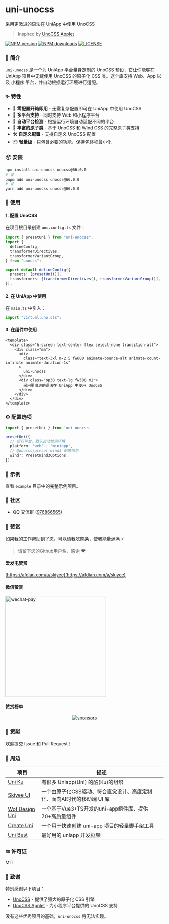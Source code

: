 # uni-unocss

采用更激进的语法在 UniApp 中使用 UnoCSS

> Inspired by [UnoCSS Applet](https://github.com/unocss-applet/unocss-applet)

[![NPM version](https://img.shields.io/npm/v/uni-unocss?color=A12AEB&labelColor=18181B&label=npm)](https://www.npmjs.com/package/uni-unocss)
[![NPM downloads](https://img.shields.io/npm/dm/uni-unocss?color=A12AEB&labelColor=18181B&label=downloads)](https://www.npmjs.com/package/uni-unocss)
[![LICENSE](https://img.shields.io/github/license/uni-unocss?style=flat&color=A12AEB&labelColor=18181B&label=license)](https://www.npmjs.com/package/uni-unocss)

### 📖 简介

`uni-unocss` 是一个为 UniApp 平台量身定制的 UnoCSS 预设，它让你能够在 UniApp 项目中无缝使用 UnoCSS 的原子化 CSS 类。这个库支持 Web、App 以及 小程序 平台，并自动根据运行环境进行适配。

### ✨ 特性

- 🚀 **零配置开箱即用** - 无需复杂配置即可在 UniApp 中使用 UnoCSS
- 📱 **多平台支持** - 同时支持 Web 和小程序平台
- 🔧 **自动平台检测** - 根据运行环境自动适配不同的平台
- 🎨 **丰富的原子类** - 基于 UnoCSS 和 Wind CSS 的完整原子类支持
- 🛠️ **自定义配置** - 支持自定义 UnoCSS 配置
- 📦 **轻量级** - 只包含必要的功能，保持包体积最小化

### 📦 安装

```bash
npm install uni-unocss unocss@66.0.0
# 或
pnpm add uni-unocss unocss@66.0.0
# 或
yarn add uni-unocss unocss@66.0.0
```

### 🚀 使用

#### 1. 配置 UnoCSS

在项目根目录创建 `uno.config.ts` 文件：

```ts
import { presetUni } from "uni-unocss";
import {
  defineConfig,
  transformerDirectives,
  transformerVariantGroup,
} from "unocss";

export default defineConfig({
  presets: [presetUni()],
  transformers: [transformerDirectives(), transformerVariantGroup()],
});
```

#### 2. 在 UniApp 中使用

在 `main.ts` 中引入：

```ts
import "virtual:uno.css";
```

#### 3. 在组件中使用

```vue
<template>
  <div class="h-screen text-center flex select-none transition-all">
    <div class="ma">
      <div
        class="text-3xl m-2.5 fw600 animate-bounce-alt animate-count-infinite animate-duration-1s"
      >
        uni-unocss
      </div>
      <div class="op30 text-lg fw300 m1">
        采用更激进的语法在 UniApp 中使用 UnoCSS
      </div>
    </div>
  </div>
</template>
```

### ⚙️ 配置选项

```ts
import { presetUni } from 'uni-unocss'

presetUni({
  // 运行平台，默认自动检测环境
  platform: 'web' | 'miniapp',
  // @unocss/preset-wind3 配置信息
  wind?: PresetWind3Options,
})
```

### 📝 示例

查看 `example` 目录中的完整示例项目。

### 👥 社区

- QQ 交流群 ([976866565](https://qm.qq.com/q/FyHN1X5qwK))

### 💝 赞赏

如果我的工作帮助到了您，可以请我吃辣条，使我能量满满 ⚡

> 请留下您的Github用户名，感谢 ❤

#### 爱发电赞赏

[https://afdian.com/a/skiyee](https://afdian.com/a/skiyee)

#### 微信赞赏

<img src="https://cdn.jsdelivr.net/gh/Skiyee/sponsors@main/assets/wechat-pay.png" alt="wechat-pay" width="320" />

#### 赞赏榜单

<p align="center">
  <a href="https://github.com/Skiyee/sponsors">
    <img alt="sponsors" src="https://cdn.jsdelivr.net/gh/Skiyee/Skiyee@main/sponsors.svg"/>
  </a>
</p>

### 🤝 贡献

欢迎提交 Issue 和 Pull Request！

### 🔗 周边

| 项目                                                               | 描述                                                                    |
| ------------------------------------------------------------------ | ----------------------------------------------------------------------- |
| [Uni Ku](https://github.com/uni-ku)                                | 有很多 Uniapp(Uni) 的酷(Ku)的组织                                       |
| [Skiyee UI](https://github.com/skiyee/ui)                          | 一个由原子化CSS驱动、符合直觉设计、高度定制化、面向AI时代的移动端 UI 库 |
| [Wot Design Uni](https://github.com/Moonofweisheng/wot-design-uni) | 一个基于Vue3+TS开发的uni-app组件库，提供70+高质量组件                   |
| [Create Uni](https://github.com/uni-helper/create-uni)             | 一个用于快速创建 uni-app 项目的轻量脚手架工具                           |
| [Uni Best](https://github.com/unibest-tech/unibest)                | 最好用的 uniapp 开发框架                                                |

### ⚖ 许可证

MIT

### 🙏 致谢

特别感谢以下项目：

- [UnoCSS](https://github.com/unocss/unocss) - 提供了强大的原子化 CSS 引擎
- [UnoCSS Applet](https://github.com/unocss-applet/unocss-applet) - 为小程序平台提供的 UnoCSS 支持

没有这些优秀项目的基础，`uni-unocss` 将无法实现。
